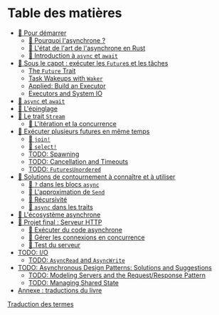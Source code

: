 # Table des matières

- [🚧 Pour démarrer](01_getting_started/01_chapter.md)
  - [🚧 Pourquoi l'asynchrone ?](01_getting_started/02_why_async.md)
  - [🚧 L'état de l'art de l'asynchrone en Rust](01_getting_started/03_state_of_async_rust.md)
  - [🚧 Introduction à `async` et `await`](01_getting_started/04_async_await_primer.md)
- [🚧 Sous le capot : exécuter les `Future`s et les tâches](02_execution/01_chapter.md)
  - [The `Future` Trait]()
  - [Task Wakeups with `Waker`]()
  - [Applied: Build an Executor]()
  - [Executors and System IO]()
- [🚧 `async` et `await`](03_async_await/01_chapter.md)
- [🚧 L'épinglage](04_pinning/01_chapter.md)
- [🚧 Le trait `Stream`](05_streams/01_chapter.md)
  - [🚧 L'itération et la concurrence](05_streams/02_iteration_and_concurrency.md)
- [🚧 Exécuter plusieurs futures en même temps](06_multiple_futures/01_chapter.md)
  - [🚧 `join!`](06_multiple_futures/02_join.md)
  - [🚧 `select!`](06_multiple_futures/03_select.md)
  - [TODO: Spawning]()
  - [TODO: Cancellation and Timeouts]()
  - [TODO: `FuturesUnordered`]()
- [🚧 Solutions de contournement à connaître et à utiliser](07_workarounds/01_chapter.md)
  - [🚧 `?` dans les blocs `async`](07_workarounds/02_err_in_async_blocks.md)
  - [🚧 L'approximation de `Send`](07_workarounds/03_send_approximation.md)
  - [🚧 Récursivité](07_workarounds/04_recursion.md)
  - [🚧 `async` dans les traits](07_workarounds/05_async_in_traits.md)
- [🚧 L'écosystème asynchrone](08_ecosystem/00_chapter.md)
- [🚧 Projet final : Serveur HTTP](09_example/00_intro.md)
  - [🚧 Exécuter du code asynchrone](09_example/01_running_async_code.md)
  - [🚧 Gérer les connexions en concurrence](09_example/02_handling_connections_concurrently.md)
  - [🚧 Test du serveur](09_example/03_tests.md)
- [TODO: I/O]()
  - [TODO: `AsyncRead` and `AsyncWrite`]()
- [TODO: Asynchronous Design Patterns: Solutions and Suggestions]()
  - [TODO: Modeling Servers and the Request/Response Pattern]()
  - [TODO: Managing Shared State]()
- [Annexe : traductions du livre](12_appendix/01_translations.md)

[Traduction des termes](translation-terms.md)


